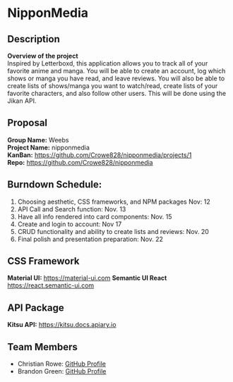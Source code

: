 # NipponMedia

## Description

**Overview of the project**  
Inspired by Letterboxd, this application allows you to track all of your favorite anime and manga. You will be able to create an account, log which shows or manga you have read, and leave reviews. You will also be able to create lists of shows/manga you want to watch/read, create lists of your favorite characters, and also follow other users. This will be done using the Jikan API.

## Proposal

**Group Name:** Weebs  
**Project Name:** nipponmedia  
**KanBan:** https://github.com/Crowe828/nipponmedia/projects/1  
**Repo:** https://github.com/Crowe828/nipponmedia

## Burndown Schedule:

1. Choosing aesthetic, CSS frameworks, and NPM packages Nov: 12
2. API Call and Search function: Nov. 13
3. Have all info rendered into card components: Nov. 15
4. Create and login to account: Nov 17
5. CRUD functionality and ability to create lists and reviews: Nov. 20
6. Final polish and presentation preparation: Nov. 22

## CSS Framework

**Material UI:** https://material-ui.com
**Semantic UI React** https://react.semantic-ui.com

## API Package

**Kitsu API:** https://kitsu.docs.apiary.io

## Team Members

- Christian Rowe: [GitHub Profile](https://github.com/Crowe828)
- Brandon Green: [GitHub Profile](https://github.com/BrandonGreenOAB)
